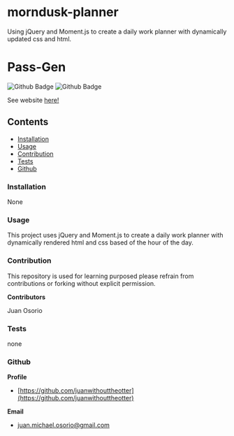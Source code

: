 # morndusk-planner
Using jQuery and Moment.js to create a daily work planner with dynamically updated css and html.
# Pass-Gen
![Github Badge](https://img.shields.io/github/languages/top/juanwithouttheotter/morndusk-planner)
![Github Badge](https://img.shields.io/github/languages/count/juanwithouttheotter/morndusk-planner?color=green)

See website [here!](https://juanwithouttheotter.github.io/morndusk-planner/)


## Contents
* [Installation](#Installation)
* [Usage](#Usage)
* [Contribution](#Contribution)
* [Tests](#Tests)
* [Github](#Github)

### Installation
None

### Usage
This project uses jQuery and Moment.js to create a daily work planner with dynamically rendered html and css based of the hour of the day. 

### Contribution

This repository is used for learning purposed please refrain from contributions or forking without explicit permission.

**Contributors**

Juan Osorio

### Tests
none

### Github
**Profile**
* [https://github.com/juanwithouttheotter](https://github.com/juanwithouttheotter)

**Email**
* [juan.michael.osorio@gmail.com](juan.michael.osorio@gmail.com)
